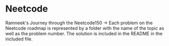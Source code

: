 # Neetcode
Ramneek's Journey through the Neetcode150
-> Each problem on the Neetcode roadmap is represented by a folder with the name of the topic as well as the problem number. The solution is included in the README in the included file.

